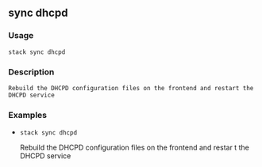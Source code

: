 ## sync dhcpd

### Usage

`stack sync dhcpd`

### Description


	Rebuild the DHCPD configuration files on the frontend and restart the
	DHCPD service

	

### Examples

* `stack sync dhcpd`

   Rebuild the DHCPD configuration files on the frontend and restar
t the
	DHCPD service



